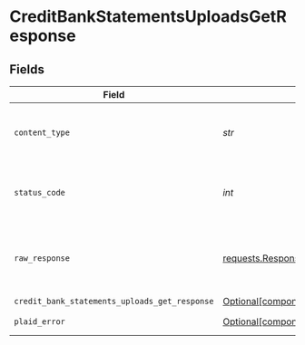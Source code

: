 # CreditBankStatementsUploadsGetResponse


## Fields

| Field                                                                                                                            | Type                                                                                                                             | Required                                                                                                                         | Description                                                                                                                      |
| -------------------------------------------------------------------------------------------------------------------------------- | -------------------------------------------------------------------------------------------------------------------------------- | -------------------------------------------------------------------------------------------------------------------------------- | -------------------------------------------------------------------------------------------------------------------------------- |
| `content_type`                                                                                                                   | *str*                                                                                                                            | :heavy_check_mark:                                                                                                               | HTTP response content type for this operation                                                                                    |
| `status_code`                                                                                                                    | *int*                                                                                                                            | :heavy_check_mark:                                                                                                               | HTTP response status code for this operation                                                                                     |
| `raw_response`                                                                                                                   | [requests.Response](https://requests.readthedocs.io/en/latest/api/#requests.Response)                                            | :heavy_check_mark:                                                                                                               | Raw HTTP response; suitable for custom response parsing                                                                          |
| `credit_bank_statements_uploads_get_response`                                                                                    | [Optional[components.CreditBankStatementsUploadsGetResponse]](../../models/components/creditbankstatementsuploadsgetresponse.md) | :heavy_minus_sign:                                                                                                               | OK                                                                                                                               |
| `plaid_error`                                                                                                                    | [Optional[components.PlaidError]](../../models/components/plaiderror.md)                                                         | :heavy_minus_sign:                                                                                                               | Error response.                                                                                                                  |